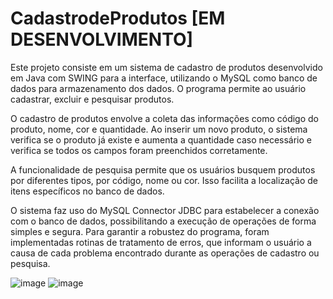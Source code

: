 # CadastrodeProdutos [EM DESENVOLVIMENTO]

Este projeto consiste em um sistema de cadastro de produtos desenvolvido em Java com SWING para a interface, utilizando o MySQL como banco de dados para armazenamento dos dados. O programa permite ao usuário cadastrar, excluir e pesquisar produtos.

O cadastro de produtos envolve a coleta das informações como código do produto, nome, cor e quantidade. Ao inserir um novo produto, o sistema verifica se o produto já existe e aumenta a quantidade caso necessário e verifica se todos os campos foram preenchidos corretamente.

A funcionalidade de pesquisa permite que os usuários busquem produtos por diferentes tipos, por código, nome ou cor. Isso facilita a localização de itens específicos no banco de dados.

O sistema faz uso do MySQL Connector JDBC para estabelecer a conexão com o banco de dados, possibilitando a execução de operações de forma simples e segura. Para garantir a robustez do programa, foram implementadas rotinas de tratamento de erros, que informam o usuário a causa de cada problema encontrado durante as operações de cadastro ou pesquisa.

![image](https://github.com/user-attachments/assets/09a10cf3-ad1c-4254-bc76-96ab3895e0a4)
![image](https://github.com/user-attachments/assets/aa347926-7af2-4e66-a33a-ce9e3d2bc34e)

